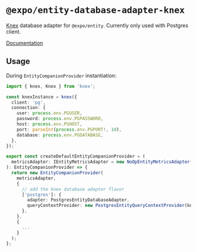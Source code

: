 # `@expo/entity-database-adapter-knex`

[Knex](http://knexjs.org/) database adapter for `@expo/entity`. Currently only used with Postgres client.

[Documentation](https://expo.github.io/entity/modules/_expo_entity_database_adapter_knex.html)

## Usage

During `EntityCompanionProvider` instantiation:

```typescript
import { knex, Knex } from 'knex';

const knexInstance = knex({
  client: 'pg',
  connection: {
    user: process.env.PGUSER,
    password: process.env.PGPASSWORD,
    host: process.env.PGHOST,
    port: parseInt(process.env.PGPORT!, 10),
    database: process.env.PGDATABASE,
  },
});

export const createDefaultEntityCompanionProvider = (
  metricsAdapter: IEntityMetricsAdapter = new NoOpEntityMetricsAdapter()
): EntityCompanionProvider => {
  return new EntityCompanionProvider(
    metricsAdapter,
    {
      // add the knex database adapter flavor
      ['postgres']: {
        adapter: PostgresEntityDatabaseAdapter,
        queryContextProvider: new PostgresEntityQueryContextProvider(knexInstance),
      },
    },
    {
      ...
    }
  );
};
```
